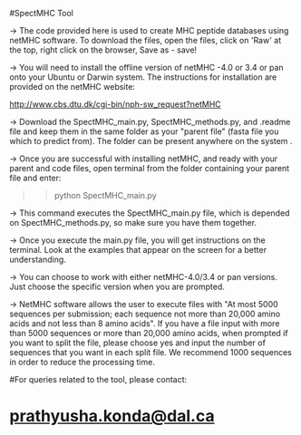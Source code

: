 #SpectMHC Tool

-> The code provided here is used to create MHC peptide databases using netMHC software.
To download the files, open the files, click on 'Raw' at the top, right click on the browser, Save as - save!

-> You will need to install the offline version of netMHC -4.0 or 3.4 or pan onto your Ubuntu or Darwin system. The instructions for installation are provided on the netMHC website:

http://www.cbs.dtu.dk/cgi-bin/nph-sw_request?netMHC

-> Download the SpectMHC_main.py, SpectMHC_methods.py, and .readme file and keep them in the same folder as your "parent file" (fasta file you which to predict from). The folder can be present anywhere on the system .

-> Once you are successful with installing netMHC, and ready with your parent and code files, open terminal from the folder containing your parent file and enter:

>>python SpectMHC_main.py

-> This command executes the SpectMHC_main.py file, which is depended on SpectMHC_methods.py, so make sure you have them together.

-> Once you execute the main.py file, you will get instructions on the terminal. Look at the examples that appear on the screen for a better understanding.

-> You can choose to work with either netMHC-4.0/3.4 or pan versions. Just choose the specific version when you are prompted.

-> NetMHC software allows the user to execute files with "At most 5000 sequences per submission; each sequence not more than 20,000 amino acids and not less than 8 amino acids". If you have a file input with more than 5000 sequences or more than 20,000 amino acids, when prompted if you want to split the file, please choose yes and input the number of sequences that you want in each split file. We recommend 1000 sequences in order to reduce the processing time.


#For queries related to the tool, please contact:
#    prathyusha.konda@dal.ca




